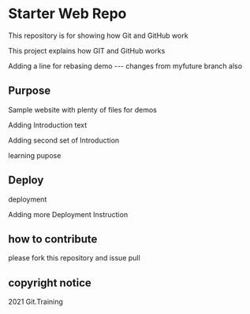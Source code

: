 # Starter Web Repo

This repository is for showing how Git and GitHub work

This project explains how GIT and GitHub works

Adding a line for rebasing demo --- changes from myfuture branch also

## Purpose

Sample website with plenty of files for demos

Adding Introduction text

Adding second set of Introduction 

learning pupose

## Deploy

deployment

Adding more Deployment Instruction

## how to contribute

please fork this repository and issue pull 

## copyright notice

2021 Git.Training